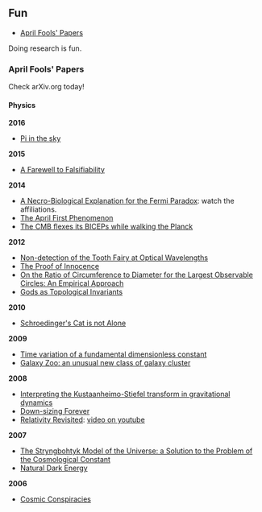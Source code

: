 ## Fun


* [April Fools' Papers](#april-fools-papers)



Doing research is fun.


### April Fools' Papers

Check arXiv.org today!


#### Physics

**2016**

* [Pi in the sky](https://arxiv.org/abs/1603.09703)


**2015**

* [A Farewell to Falsifiability](https://arxiv.org/abs/1504.00108)

**2014**

* [A Necro-Biological Explanation for the Fermi Paradox](http://arxiv.org/abs/1403.8146): watch the affiliations.
* [The April First Phenomenon](http://arxiv.org/abs/1403.8010)
* [The CMB flexes its BICEPs while walking the Planck](https://arxiv.org/abs/1403.8145)


**2012**

* [Non-detection of the Tooth Fairy at Optical Wavelengths](http://arxiv.org/abs/1204.0492)
* [The Proof of Innocence](http://arxiv.org/abs/1204.0162)
* [On the Ratio of Circumference to Diameter for the Largest Observable Circles: An Empirical Approach](http://arxiv.org/abs/1204.0298)
* [Gods as Topological Invariants](http://arxiv.org/abs/1203.6902)



**2010**

* [Schroedinger's Cat is not Alone](http://arxiv.org/abs/1004.4206)


**2009**

* [Time variation of a fundamental dimensionless constant](http://arxiv.org/abs/0903.5321)
* [Galaxy Zoo: an unusual new class of galaxy cluster](http://arxiv.org/abs/0903.5377)

**2008**

* [Interpreting the Kustaanheimo-Stiefel transform in gravitational dynamics](http://arxiv.org/abs/0803.4441)
* [Down-sizing Forever](http://arxiv.org/abs/0803.4378)
* [Relativity Revisited](http://arxiv.org/abs/0804.0016): [video on youtube](https://www.youtube.com/watch?v=5PkLLXhONvQ)

**2007**

* [The Stryngbohtyk Model of the Universe: a Solution to the Problem of the Cosmological Constant](http://arxiv.org/abs/astro-ph/0703774)
* [Natural Dark Energy](http://arxiv.org/abs/astro-ph/0703783)

**2006**

* [Cosmic Conspiracies](http://arxiv.org/abs/astro-ph/0604011)



  
